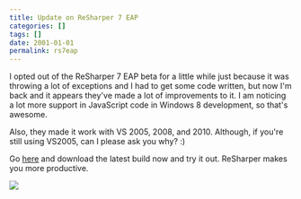 ```yaml
---
title: Update on ReSharper 7 EAP
categories: []
tags: []
date: 2001-01-01
permalink: rs7eap
---
```


I opted out of the ReSharper 7 EAP beta for a little while just because it was throwing a lot of exceptions and I had to get some code written, but now I'm back and it appears they've made a lot of improvements to it. I am noticing a lot more support in JavaScript code in Windows 8 development, so that's awesome.
<!-- more -->

Also, they made it work with VS 2005, 2008, and 2010\. Although, if you're still using VS2005, can I please ask you why? :)

Go [here](http://confluence.jetbrains.net/display/ReSharper/ReSharper+7+EAP) and  download the latest build now and try it out. ReSharper makes you more productive.

![](/files/rs7eap_01.png)